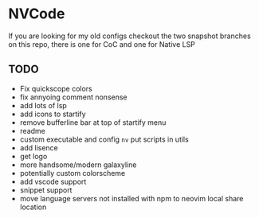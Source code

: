 # NVCode

If you are looking for my old configs checkout the two snapshot branches on this repo, there is one for CoC and one for Native LSP

## TODO
- Fix quickscope colors
- fix annyoing comment nonsense
- add lots of lsp
- add icons to startify
- remove bufferline bar at top of startify menu
- readme
- custom executable and config `nv` put scripts in utils
- add lisence
- get logo
- more handsome/modern galaxyline
- potentially custom colorscheme
- add vscode support
- snippet support
- move language servers not installed with npm to neovim local share location
